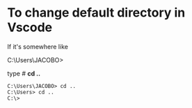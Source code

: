 # To change default directory in Vscode

If it's somewhere like  

  C:\Users\JACOBO>

  type # **cd ..** 
  
    C:\Users\JACOBO> cd ..
    C:\Users> cd ..
    C:\>
   
